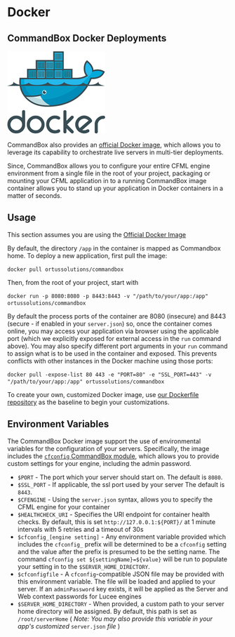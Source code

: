 # Docker

## CommandBox Docker Deployments

![](../.gitbook/assets/docker%20%281%29.png)

CommandBox also provides an [official Docker image](https://hub.docker.com/r/ortussolutions/commandbox/), which allows you to leverage its capability to orchestrate live servers in multi-tier deployments.

Since, CommandBox allows you to configure your entire CFML engine environment from a single file in the root of your project, packaging or mounting your CFML application in to a running CommandBox image container allows you to stand up your application in Docker containers in a matter of seconds.

## Usage

This section assumes you are using the [Official Docker Image](https://hub.docker.com/r/ortussolutions/commandbox/)

By default, the directory `/app` in the container is mapped as Commandbox home. To deploy a new application, first pull the image:

```text
docker pull ortussolutions/commandbox
```

Then, from the root of your project, start with

```text
docker run -p 8080:8080 -p 8443:8443 -v "/path/to/your/app:/app" ortussolutions/commandbox
```

By default the process ports of the container are 8080 \(insecure\) and 8443 \(secure - if enabled in your `server.json`\) so, once the container comes online, you may access your application via browser using the applicable port \(which we explicitly exposed for external access in the `run` command above\). You may also specify different port arguments in your `run` command to assign what is to be used in the container and exposed. This prevents conflicts with other instances in the Docker machine using those ports:

```text
docker pull -expose-list 80 443 -e "PORT=80" -e "SSL_PORT=443" -v "/path/to/your/app:/app" ortussolutions/commandbox
```

To create your own, customized Docker image, use [our Dockerfile repository](https://github.com/Ortus-Solutions/docker-commandbox) as the baseline to begin your customizations.

## Environment Variables

The CommandBox Docker image support the use of environmental variables for the configuration of your servers. Specifically, the image includes the [`cfconfig` CommandBox module](https://www.forgebox.io/view/commandbox-cfconfig), which allows you to provide custom settings for your engine, including the admin password.

* `$PORT` - The port which your server should start on. The default is `8080`.
* `$SSL_PORT` - If applicable, the ssl port used by your server The default is `8443`.
* `$CFENGINE` - Using the `server.json` syntax, allows you to specify the CFML engine for your container
* `$HEALTHCHECK_URI` - Specifies the URI endpoint for container health checks. By default, this is set `http://127.0.0.1:${PORT}/` at 1 minute intervals with 5 retries and a timeout of 30s
* `$cfconfig_[engine setting]` - Any environment variable provided which includes the `cfconfig_` prefix will be determined to be a `cfconfig` setting and the value after the prefix is presumed to be the setting name. The command `cfconfig set ${settingName}=${value}` will be run to populate your setting in to the `$SERVER_HOME_DIRECTORY`.
* `$cfconfigfile` - A `cfconfig`-compatible JSON file may be provided with this environment variable. The file will be loaded and applied to your server. If an `adminPassword` key exists, it will be applied as the Server and Web context passwords for Lucee engines
* `$SERVER_HOME_DIRECTORY` - When provided, a custom path to your server home directory will be assigned. By default, this path is set as `/root/serverHome` \( _Note: You may also provide this variable in your app's customized_ `server.json` _file_ \)

